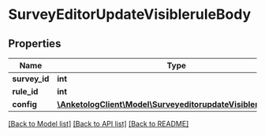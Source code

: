 # SurveyEditorUpdateVisibleruleBody

## Properties
Name | Type | Description | Notes
------------ | ------------- | ------------- | -------------
**survey_id** | **int** | ID опроса | 
**rule_id** | **int** | ID правила | 
**config** | [**\AnketologClient\Model\SurveyeditorupdateVisibleruleConfig**](SurveyeditorupdateVisibleruleConfig.md) |  | [optional] 

[[Back to Model list]](../README.md#documentation-for-models) [[Back to API list]](../README.md#documentation-for-api-endpoints) [[Back to README]](../README.md)


